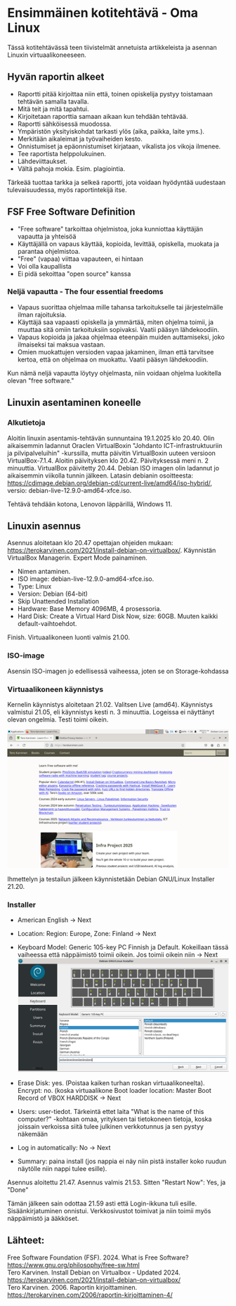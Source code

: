 # Ensimmäinen kotitehtävä - Oma Linux

Tässä kotitehtävässä teen tiivistelmät annetuista artikkeleista ja asennan Linuxin virtuaalikoneeseen.

## Hyvän raportin alkeet

- Raportti pitää kirjoittaa niin että, toinen opiskelija pystyy toistamaan tehtävän samalla tavalla.
- Mitä teit ja mitä tapahtui.
- Kirjoitetaan raporttia samaan aikaan kun tehdään tehtävää.
- Raportti sähköisessä muodossa.
- Ympäristön yksityiskohdat tarkasti ylös (aika, paikka, laite yms.).
- Merkitään aikaleimat ja työvaiheiden kesto.
- Onnistumiset ja epäonnistumiset kirjataan, vikalista jos vikoja ilmenee.
- Tee raportista helppolukuinen.
- Lähdeviittaukset.
- Vältä pahoja mokia. Esim. plagiointia.

Tärkeää tuottaa tarkka ja selkeä raportti, jota voidaan hyödyntää uudestaan tulevaisuudessa, myös raportintekijä itse.

## FSF Free Software Definition

- "Free software" tarkoittaa ohjelmistoa, joka kunniottaa käyttäjän vapautta ja yhteisöä
- Käyttäjällä on vapaus käyttää, kopioida, levittää, opiskella, muokata ja parantaa ohjelmistoa.
- "Free" (vapaa) viittaa vapauteen, ei hintaan
- Voi olla kaupallista
- Ei pidä sekoittaa "open source" kanssa

### Neljä vapautta - The four essential freedoms

- Vapaus suorittaa ohjelmaa mille tahansa tarkoitukselle tai järjestelmälle ilman rajoituksia.
- Käyttäjä saa vapaasti opiskella ja ymmärtää, miten ohjelma toimii, ja muuttaa sitä omiin tarkoituksiin sopivaksi. Vaatii pääsyn lähdekoodiin.
- Vapaus kopioida ja jakaa ohjelmaa eteenpäin muiden auttamiseksi, joko ilmaiseksi tai maksua vastaan.
- Omien muokattujen versioden vapaa jakaminen, ilman että tarvitsee kertoa, että on ohjelmaa on muokattu. Vaatii pääsyn lähdekoodiin.

Kun nämä neljä vapautta löytyy ohjelmasta, niin voidaan ohjelma luokitella olevan "free software."

## Linuxin asentaminen koneelle

### Alkutietoja

Aloitin linuxin asentamis-tehtävän sunnuntaina 19.1.2025 klo 20.40. Olin aikaisemmin ladannut Oraclen VirtualBoxin "Johdanto ICT-infrastruktuuriin ja pilvipalveluihin" -kurssilla, mutta päivitin VirtualBoxin uuteen versioon VirtualBox-7.1.4. Aloitin päivityksen klo 20.42. Päivityksessä meni n. 2 minuuttia. VirtualBox päivitetty 20.44. Debian ISO imagen olin ladannut jo aikaisemmin viikolla tunnin jälkeen. Latasin debianin osoitteesta: https://cdimage.debian.org/debian-cd/current-live/amd64/iso-hybrid/, versio: debian-live-12.9.0-amd64-xfce.iso. 

Tehtävä tehdään kotona, Lenovon läppärillä, Windows 11.

## Linuxin asennus

Asennus aloitetaan klo 20.47 opettajan ohjeiden mukaan: https://terokarvinen.com/2021/install-debian-on-virtualbox/. Käynnistän VirtualBox Managerin. Expert Mode painaminen. 
- Nimen antaminen.
- ISO image: debian-live-12.9.0-amd64-xfce.iso.
- Type: Linux
- Version: Debian (64-bit)
- Skip Unattended Installation
- Hardware: Base Memory 4096MB, 4 prosessoria.
- Hard Disk: Create a Virtual Hard Disk Now, size: 60GB. Muuten kaikki default-vaihtoehdot.

Finish. Virtuaalikoneen luonti valmis 21.00.

### ISO-image

Asensin ISO-imagen jo edellisessä vaiheessa, joten se on Storage-kohdassa

### Virtuaalikoneen käynnistys

Kernelin käynnistys aloitetaan 21.02. Valitsen Live (amd64). Käynnistys valmistui 21.05, eli käynnistys kesti n. 3 minuuttia. Logeissa ei näyttänyt olevan ongelmia. Testi toimi oikein.

![Test](VirtualBox-test1.png)

Ihmettelyn ja testailun jälkeen käynnistetään Debian GNU/Linux Installer 21.20.

### Installer

- American English -> Next
- Location: Region: Europe, Zone: Finland -> Next
- Keyboard Model: Generic 105-key PC Finnish ja Default. Kokeillaan tässä vaiheessa että näppäimistö toimii oikein. Jos toimii oikein niin -> Next
![Keyboard](keyboard.png)

- Erase Disk: yes. (Poistaa kaiken turhan roskan virtuaalikoneelta). Encrypt: no. (koska virtuaalikone Boot loader location: Master Boot Record of VBOX HARDDISK -> Next
- Users: user-tiedot. Tärkeintä ettet laita "What is the name of this computer?" -kohtaan omaa, yrityksen tai tietokoneen tietoja, koska joissain verkoissa siitä tulee julkinen verkkotunnus ja sen pystyy näkemään
- Log in automatically: No -> Next
- Summary: paina install (jos nappia ei näy niin pistä installer koko ruudun näytölle niin nappi tulee esille).

Asennus aloitettu 21.47. Asennus valmis 21.53. Sitten "Restart Now": Yes, ja "Done"

Tämän jälkeen sain odottaa 21.59 asti että Login-ikkuna tuli esille. Sisäänkirjatuminen onnistui. Verkkosivustot toimivat ja niin toimii myös näppäimistö ja ääkköset.

## Lähteet:

Free Software Foundation (FSF). 2024. What is Free Software? https://www.gnu.org/philosophy/free-sw.html  
Tero Karvinen. Install Debian on Virtualbox - Updated 2024. https://terokarvinen.com/2021/install-debian-on-virtualbox/  
Tero Karvinen. 2006. Raportin kirjoittaminen. https://terokarvinen.com/2006/raportin-kirjoittaminen-4/
